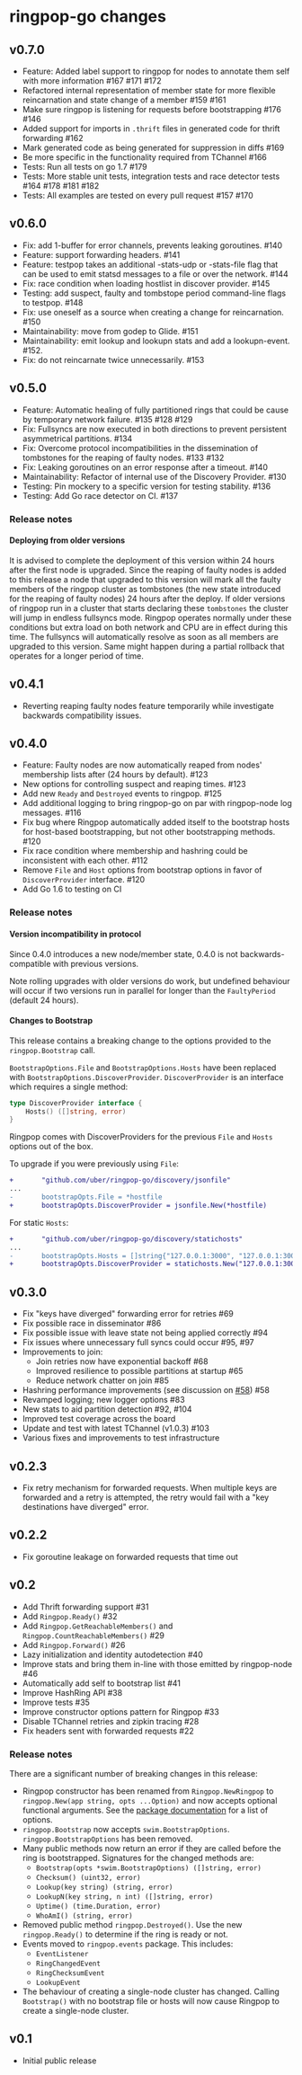ringpop-go changes
==================

v0.7.0
------

* Feature: Added label support to ringpop for nodes to annotate them self with more information #167 #171 #172
* Refactored internal representation of member state for more flexible reincarnation and state change of a member #159 #161
* Make sure ringpop is listening for requests before bootstrapping #176 #146
* Added support for imports in `.thrift` files in generated code for thrift forwarding #162
* Mark generated code as being generated for suppression in diffs #169
* Be more specific in the functionality required from TChannel #166
* Tests: Run all tests on go 1.7 #179
* Tests: More stable unit tests, integration tests and race detector tests #164 #178 #181 #182
* Tests: All examples are tested on every pull request #157 #170

v0.6.0
------------

* Fix: add 1-buffer for error channels, prevents leaking goroutines. #140
* Feature: support forwarding headers. #141
* Feature: testpop takes an additional -stats-udp or -stats-file flag that can
  be used to emit statsd messages to a file or over the network. #144
* Fix: race condition when loading hostlist in discover provider. #145
* Testing: add suspect, faulty and tombstope period command-line flags to
  testpop. #148
* Fix: use oneself as a source when creating a change for reincarnation. #150
* Maintainability: move from godep to Glide. #151
* Maintainability: emit lookup and lookupn stats and add a lookupn-event. #152.
* Fix: do not reincarnate twice unnecessarily. #153

v0.5.0
------

* Feature: Automatic healing of fully partitioned rings that could be cause by
  temporary network failure. #135 #128 #129
* Fix: Fullsyncs are now executed in both directions to prevent persistent
  asymmetrical partitions. #134
* Fix: Overcome protocol incompatibilities in the dissemination of tombstones
  for the reaping of faulty nodes. #133 #132
* Fix: Leaking goroutines on an error response after a timeout. #140
* Maintainability: Refactor of internal use of the Discovery Provider. #130
* Testing: Pin mockery to a specific version for testing stability. #136
* Testing: Add Go race detector on CI. #137

### Release notes

#### Deploying from older versions

It is advised to complete the deployment of this version within 24 hours after
the first node is upgraded. Since the reaping of faulty nodes is added to this
release a node that upgraded to this version will mark all the faulty members of
the ringpop cluster as tombstones (the new state introduced for the reaping of
faulty nodes) 24 hours after the deploy. If older versions of ringpop run in a
cluster that starts declaring these `tombstones` the cluster will jump in endless
fullsyncs mode. Ringpop operates normally under these conditions but extra load
on both network and CPU are in effect during this time. The fullsyncs will
automatically resolve as soon as all members are upgraded to this version. Same
might happen during a partial rollback that operates for a longer period of time.

v0.4.1
------

* Reverting reaping faulty nodes feature temporarily while investigate backwards
  compatibility issues.

v0.4.0
------

* Feature: Faulty nodes are now automatically reaped from nodes' membership
  lists after (24 hours by default). #123
* New options for controlling suspect and reaping times. #123
* Add new `Ready` and `Destroyed` events to ringpop. #125
* Add additional logging to bring ringpop-go on par with ringpop-node log
  messages. #116
* Fix bug where Ringpop automatically added itself to the bootstrap hosts for
  host-based bootstrapping, but not other bootstrapping methods. #120
* Fix race condition where membership and hashring could be inconsistent with
  each other. #112
* Remove `File` and `Host` options from bootstrap options in favor of
  `DiscoverProvider` interface. #120
* Add Go 1.6 to testing on CI

### Release notes

#### Version incompatibility in protocol

Since 0.4.0 introduces a new node/member state, 0.4.0 is not backwards-compatible with previous versions.

Note rolling upgrades with older versions do work, but undefined behaviour will occur if two versions run in parallel for longer than the `FaultyPeriod` (default 24 hours).

#### Changes to Bootstrap

This release contains a breaking change to the options provided to the
`ringpop.Bootstrap` call.

`BootstrapOptions.File` and `BootstrapOptions.Hosts` have been replaced with
`BootstrapOptions.DiscoverProvider`. `DiscoverProvider` is an interface which
requires a single method:

```go
type DiscoverProvider interface {
    Hosts() ([]string, error)
}
```

Ringpop comes with DiscoverProviders for the previous `File` and `Hosts`
options out of the box.

To upgrade if you were previously using `File`:

```diff
+       "github.com/uber/ringpop-go/discovery/jsonfile"
...
-       bootstrapOpts.File = *hostfile
+       bootstrapOpts.DiscoverProvider = jsonfile.New(*hostfile)
```

For static `Hosts`:

```diff
+       "github.com/uber/ringpop-go/discovery/statichosts"
...
-       bootstrapOpts.Hosts = []string{"127.0.0.1:3000", "127.0.0.1:3001"}
+       bootstrapOpts.DiscoverProvider = statichosts.New("127.0.0.1:3000", "127.0.0.1:3001")
```


v0.3.0
------

* Fix "keys have diverged" forwarding error for retries #69
* Fix possible race in disseminator #86
* Fix possible issue with leave state not being applied correctly #94
* Fix issues where unnecessary full syncs could occur #95, #97
* Improvements to join:
    * Join retries now have exponential backoff #68
    * Improved resilience to possible partitions at startup #65
    * Reduce network chatter on join #85
* Hashring performance improvements (see discussion on [#58](https://github.com/uber/ringpop-go/pull/58#issuecomment-169653883)) #58
* Revamped logging; new logger options #83
* New stats to aid partition detection #92, #104
* Improved test coverage across the board
* Update and test with latest TChannel (v1.0.3) #103
* Various fixes and improvements to test infrastructure


v0.2.3
------

* Fix retry mechanism for forwarded requests. When multiple keys are forwarded
and a retry is attempted, the retry would fail with a "key destinations have
diverged" error.


v0.2.2
------

* Fix goroutine leakage on forwarded requests that time out


v0.2
----

* Add Thrift forwarding support #31
* Add `Ringpop.Ready()` #32
* Add `Ringpop.GetReachableMembers()` and `Ringpop.CountReachableMembers()` #29
* Add `Ringpop.Forward()` #26
* Lazy initialization and identity autodetection #40
* Improve stats and bring them in-line with those emitted by ringpop-node #46
* Automatically add self to bootstrap list #41
* Improve HashRing API #38
* Improve tests #35
* Improve constructor options pattern for Ringpop #33
* Disable TChannel retries and zipkin tracing #28
* Fix headers sent with forwarded requests #22

### Release notes

There are a significant number of breaking changes in this release:

* Ringpop constructor has been renamed from `Ringpop.NewRingpop` to `ringpop.New(app string, opts ...Option)` and now accepts optional functional arguments. See the [package documentation](https://godoc.org/github.com/uber/ringpop-go#Option) for a list of options.
* `ringpop.Bootstrap` now accepts `swim.BootstrapOptions`. `ringpop.BootstrapOptions` has been removed.
* Many public methods now return an error if they are called before the ring is bootstrapped. Signatures for the changed methods are:
    * `Bootstrap(opts *swim.BootstrapOptions) ([]string, error)`
    * `Checksum() (uint32, error)`
    * `Lookup(key string) (string, error)`
    * `LookupN(key string, n int) ([]string, error)`
    * `Uptime() (time.Duration, error)`
    * `WhoAmI() (string, error)`
* Removed public method `ringpop.Destroyed()`. Use the new `ringpop.Ready()` to determine if the ring is ready or not.
* Events moved to `ringpop.events` package. This includes:
    * `EventListener`
    * `RingChangedEvent`
    * `RingChecksumEvent`
    * `LookupEvent`
* The behaviour of creating a single-node cluster has changed. Calling `Bootstrap()` with no bootstrap file or hosts will now cause Ringpop to create a single-node cluster.


v0.1
----

* Initial public release
